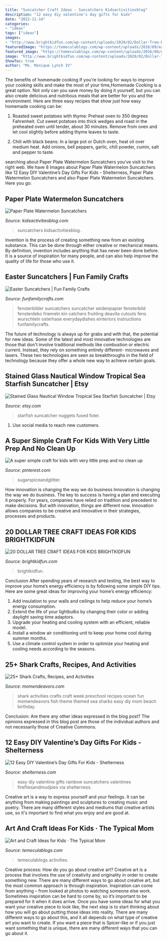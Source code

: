 ```yaml
---
title: "Suncatcher Craft Ideas - Suncatchers Kidsactivitiesblog"
description: "12 easy diy valentine’s day gifts for kids"
date: "2022-11-14"
categories:
- "ideas"
tags: ["ideas"]
images:
- "http://www.brightkidfun.com/wp-content/uploads/2020/02/Dollar-Tree-DIY-Fairy-Garden-for-Kids-1-683x1024.jpg"
featuredImage: "https://temeculablogs.com/wp-content/uploads/2016/09/easy-art-projects-for-kids-1.jpg"
featured_image: "https://temeculablogs.com/wp-content/uploads/2016/09/easy-art-projects-for-kids-1.jpg"
image: "http://www.brightkidfun.com/wp-content/uploads/2020/02/Dollar-Tree-DIY-Fairy-Garden-for-Kids-1-683x1024.jpg"
ShowToc: true
author: "Ms. Monique Lynch IV"
---
```



The benefits of homemade cooking
If you're looking for ways to improve your cooking skills and make the most of your time,Homemade Cooking is a great option. Not only can you save money by doing it yourself, but you can also create delicious and nutritious meals that are better for you and the environment. Here are three easy recipes that show just how easy homemade cooking can be: 
1. Roasted sweet potatoes with thyme: Preheat oven to 350 degrees Fahrenheit. Cut sweet potatoes into thick wedges and roast in the preheated oven until tender, about 30 minutes. Remove from oven and let cool slightly before adding thyme leaves to taste. 

2. Chili with black beans: In a large pot or Dutch oven, heat oil over medium heat. Add onions, bell peppers, garlic, chili powder, cumin, salt and pepper to taste.

	

		
searching about Paper Plate Watermelon Suncatchers you've visit to the right web. We have 8 Images about Paper Plate Watermelon Suncatchers like 12 Easy DIY Valentine’s Day Gifts For Kids - Shelterness, Paper Plate Watermelon Suncatchers and also Paper Plate Watermelon Suncatchers. Here you go:
		
    
## Paper Plate Watermelon Suncatchers

<img loading=lazy src="https://kidsactivitiesblog.com/wp-content/uploads/2016/04/IMG_0546-copy.jpg" onerror="this.onerror=null;this.src='https://tse3.mm.bing.net/th?id=OIP.4LbVO6XXYe3u4uB7MqrAfwHaD3&amp;pid=15.1';" alt="Paper Plate Watermelon Suncatchers">

_Source: kidsactivitiesblog.com_

>suncatchers kidsactivitiesblog. 

	

Invention is the process of creating something new from an existing substance. This can be done through either creative or mechanical means. By definition, invention includes anything that has never been done before. It is a source of inspiration for many people, and can also help improve the quality of life for those who use it.

    
## Easter Suncatchers | Fun Family Crafts

<img loading=lazy src="https://funfamilycrafts.com/wp-content/uploads/2015/03/easter-suncatcher-everydaydishes_com-H.jpg" onerror="this.onerror=null;this.src='https://tse3.mm.bing.net/th?id=OIP.4FbnFpD07v9elnm9C8AoSgHaE2&amp;pid=15.1';" alt="Easter Suncatchers | Fun Family Crafts">

_Source: funfamilycrafts.com_

>fensterbilder suncatchers suncatcher seidenpapier fensterbild fensterdeko friemeln kin catchers fruhling deavita cutouts fens wurschteln osterhase everydaydishes einteriors instructions funfamilycrafts. 

	

The future of technology is always up for grabs and with that, the potential for new ideas. Some of the latest and most innovative technologies are those that don't involve traditional methods like combustion or electric current. Instead, they rely on something entirely different- microwaves and lasers. These two technologies are seen as breakthroughs in the field of technology because they offer a whole new way to achieve certain goals.

    
## Stained Glass Nautical Window Tropical Sea Starfish Suncatcher | Etsy

<img loading=lazy src="https://i.etsystatic.com/6727662/r/il/f2954a/417834473/il_1588xN.417834473_pwog.jpg" onerror="this.onerror=null;this.src='https://tse1.mm.bing.net/th?id=OIP.vZzRa8QjrkLCLwiQphe8sQHaJ3&amp;pid=15.1';" alt="Stained Glass Nautical Window Tropical Sea Starfish Suncatcher | Etsy">

_Source: etsy.com_

>starfish suncatcher nuggets fused foter. 

	

1. Use social media to reach new customers.

    
## A Super Simple Craft For Kids With Very Little Prep And No Clean Up

<img loading=lazy src="https://i.pinimg.com/736x/90/12/63/901263deeee714bfc318565cfa291428.jpg" onerror="this.onerror=null;this.src='https://tse3.mm.bing.net/th?id=OIP.LjkZ9DE21mzz7xod8_6ysQHaO0&amp;pid=15.1';" alt="A super simple craft for kids with very little prep and no clean up">

_Source: pinterest.com_

>sugarspiceandglitter. 

	

How innovation is changing the way we do business
Innovation is changing the way we do business. The key to success is having a plan and executing it properly. For years, companies have relied on tradition and precedent to make decisions. But with innovation, things are different now. Innovation allows companies to be creative and innovative in their strategies, processes and products.

    
## 20 DOLLAR TREE CRAFT IDEAS FOR KIDS BRIGHTKIDFUN

<img loading=lazy src="http://www.brightkidfun.com/wp-content/uploads/2020/02/Dollar-Tree-DIY-Fairy-Garden-for-Kids-1-683x1024.jpg" onerror="this.onerror=null;this.src='https://tse2.mm.bing.net/th?id=OIP.PTtQHAIkl5-EuMDtVlqd6gHaLG&amp;pid=15.1';" alt="20 DOLLAR TREE CRAFT IDEAS FOR KIDS BRIGHTKIDFUN">

_Source: brightkidfun.com_

>brightkidfun. 

	

Conclusion
After spending years of research and testing, the best way to improve your home’s energy efficiency is by following some simple DIY tips. Here are some great ideas for improving your home’s energy efficiency: 
1. Add insulation to your walls and ceilings to help reduce your home’s energy consumption. 
2. Extend the life of your lightbulbs by changing their color or adding daylight saving time adaptors. 
3. Upgrade your heating and cooling system with an efficient, reliable model. 
4. Install a window air conditioning unit to keep your home cool during summer months. 
5. Use a climate control system in order to optimize your heating and cooling needs according to the seasons.

    
## 25+ Shark Crafts, Recipes, And Activities

<img loading=lazy src="http://www.momendeavors.com/wp-content/uploads/2015/07/Shark-Crafts-Activities-512x1024.jpg" onerror="this.onerror=null;this.src='https://tse1.mm.bing.net/th?id=OIP.WIF0luLgugdYWbkAXceVlAHaO0&amp;pid=15.1';" alt="25+ Shark Crafts, Recipes, and Activities">

_Source: momendeavors.com_

>shark activities crafts craft week preschool recipes ocean fun momendeavors fish theme themed sea sharks easy diy mom beach birthday. 

	

Conclusion: Are there any other ideas expressed in the blog post?
The opinions expressed in this blog post are those of the individual authors and not necessarily those of Creative Commons.

    
## 12 Easy DIY Valentine’s Day Gifts For Kids - Shelterness

<img loading=lazy src="https://i.shelterness.com/2016/01/easy-diy-valentines-day-gifts-for-kids5-750x1125.jpg" onerror="this.onerror=null;this.src='https://tse2.mm.bing.net/th?id=OIP.2IzWj7prQroCNPxKPl14NwHaLH&amp;pid=15.1';" alt="12 Easy DIY Valentine’s Day Gifts For Kids - Shelterness">

_Source: shelterness.com_

>easy diy valentine gifts rainbow suncatchers valentines firefliesandmudpies via shelterness. 

	

Creative art is a way to express yourself and your feelings. It can be anything from making paintings and sculptures to creating music and poetry. There are many different styles and mediums that creative artists use, so it's important to find what you enjoy and are good at.

    
## Art And Craft Ideas For Kids · The Typical Mom

<img loading=lazy src="https://temeculablogs.com/wp-content/uploads/2016/09/easy-art-projects-for-kids-1.jpg" onerror="this.onerror=null;this.src='https://tse4.mm.bing.net/th?id=OIP.u_R3RGmCury34ggQkApGcAHaKl&amp;pid=15.1';" alt="Art and Craft Ideas for Kids · The Typical Mom">

_Source: temeculablogs.com_

>temeculablogs activities. 

	

Creative process: How do you go about creative art?
Creative art is a process that involves the use of creativity and originality in order to create something new. There are many different ways to go about creative art, but the most common approach is through inspiration. Inspiration can come from anything – from looked at photos to watching someone else work. Sometimes inspiration can be hard to come by, so it’s important to be prepared for it when it does arrive. Once you have some ideas for what you want your creative piece to look like, the next step is to start thinking about how you will go about putting those ideas into reality. There are many different ways to go about this, and it all depends on what type of creative art you want to create. If you want a piece that is Spicer-like or if you just want something that is unique, there are many different ways that you can go about it.

